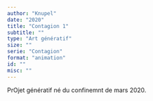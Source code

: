 ```yaml
---
author: "Knupel"
date: "2020"
title: "Contagion 1"
subtitle: ""
type: "Art génératif"
size: ""
serie: "Contagion"
format: "animation"
id: ""
misc: ""
---
```


PrOjet génératif né du confinemnt de mars 2020. 